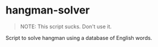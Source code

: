 # hangman-solver

> NOTE: This script sucks. Don't use it.

Script to solve hangman using a database of English words.

